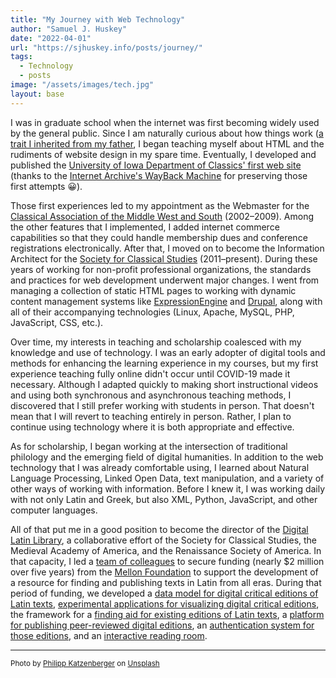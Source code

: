 ```yaml
---
title: "My Journey with Web Technology"
author: "Samuel J. Huskey"
date: "2022-04-01"
url: "https://sjhuskey.info/posts/journey/"
tags:
  - Technology
  - posts
image: "/assets/images/tech.jpg"
layout: base
---
```


I was in graduate school when the internet was first becoming widely used by the general public. Since I am naturally curious about how things work ([a trait I inherited from my father](https://web.archive.org/web/20000817192909/http://www.people.virginia.edu/~rjh9u/humbiol993.html), I began teaching myself about HTML and the rudiments of website design in my spare time. Eventually, I developed and published the [University of Iowa Department of Classics' first web site](https://web.archive.org/web/20000816073621/http://www.uiowa.edu/~classics/) (thanks to the [Internet Archive's WayBack Machine](https://web.archive.org/) for preserving those first attempts 😀).

Those first experiences led to my appointment as the Webmaster for the [Classical Association of the Middle West and South](https://camws.org/) (2002–2009). Among the other features that I implemented, I added internet commerce capabilities so that they could handle membership dues and conference registrations electronically. After that, I moved on to become the Information Architect for the [Society for Classical Studies](https://classicalstudies.org/) (2011–present). During these years of working for non-profit professional organizations, the standards and practices for web development underwent major changes. I went from managing a collection of static HTML pages to working with dynamic content management systems like [ExpressionEngine](https://expressionengine.com/) and [Drupal](https://www.drupal.org/), along with all of their accompanying technologies (Linux, Apache, MySQL, PHP, JavaScript, CSS, etc.).

Over time, my interests in teaching and scholarship coalesced with my knowledge and use of technology. I was an early adopter of digital tools and methods for enhancing the learning experience in my courses, but my first experience teaching fully online didn't occur until COVID-19 made it necessary. Although I adapted quickly to making short instructional videos and using both synchronous and asynchronous teaching methods, I discovered that I still prefer working with students in person. That doesn't mean that I will revert to teaching entirely in person. Rather, I plan to continue using technology where it is both appropriate and effective.

As for scholarship, I began working at the intersection of traditional philology and the emerging field of digital humanities. In addition to the web technology that I was already comfortable using, I learned about Natural Language Processing, Linked Open Data, text manipulation, and a variety of other ways of working with information. Before I knew it, I was working daily with not only Latin and Greek, but also XML, Python, JavaScript, and other computer languages.

All of that put me in a good position to become the director of the [Digital Latin Library](https://digitallatin.org/), a collaborative effort of the Society for Classical Studies, the Medieval Academy of America, and the Renaissance Society of America. In that capacity, I led a [team of colleagues](https://digitallatin.org/about-project/initial-dll-working-group/) to secure funding (nearly $2 million over five years) from the [Mellon Foundation](https://mellon.org/) to support the development of a resource for finding and publishing texts in Latin from all eras. During that period of funding, we developed a [data model for digital critical editions of Latin texts](https://digitallatin.github.io/guidelines/LDLT-Guidelines.html), [experimental applications for visualizing digital critical editions](https://digitallatin.org/library-digital-latin-texts/data-visualization/), the framework for a [finding aid for existing editions of Latin texts](https://catalog.digitallatin.org/), a [platform for publishing peer-reviewed digital editions](https://digitallatin.org/library-digital-latin-texts/), an [authentication system for those editions](http://digitalhumanities.org/dhq/vol/13/4/000438/000438.html), and an [interactive reading room](https://ldlt.digitallatin.org/).

 <hr />
 <span style="font-size:smaller">Photo by <a href="https://unsplash.com/@fantasyflip?utm_source=unsplash&utm_medium=referral&utm_content=creditCopyText">Philipp Katzenberger</a> on <a href="https://unsplash.com/s/photos/technology?utm_source=unsplash&utm_medium=referral&utm_content=creditCopyText">Unsplash</a></span>
